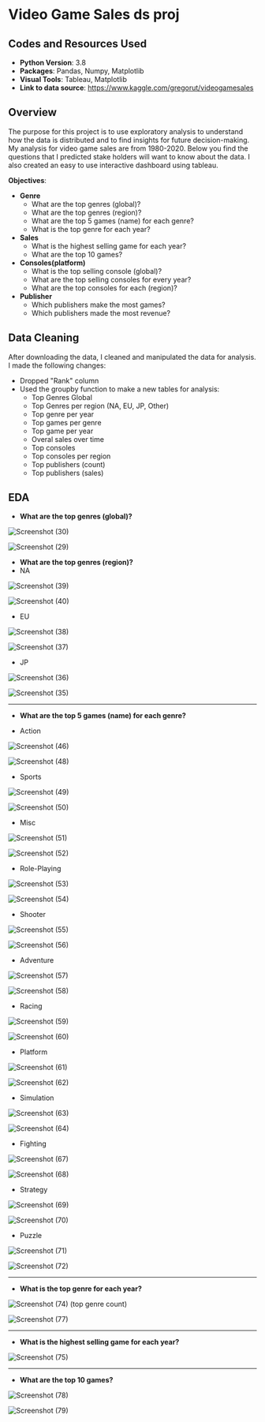 # Video Game Sales ds proj

## Codes and Resources Used
* **Python Version**: 3.8
* **Packages**: Pandas, Numpy, Matplotlib
* **Visual Tools**: Tableau, Matplotlib
* **Link to data source**: https://www.kaggle.com/gregorut/videogamesales

## Overview
The purpose for this project is to use exploratory analysis to understand how the data is distributed and to find insights for future decision-making. My analysis for video game sales are from 1980-2020. Below you find the questions that I predicted stake holders will want to know about the data. I also created an easy to use interactive dashboard using tableau.

**Objectives**:
* **Genre**
  * What are the top genres (global)?
  * What are the top genres (region)?
  * What are the top 5 games (name) for each genre?
  * What is the top genre for each year? 
* **Sales**
  * What is the highest selling game for each year?
  * What are the top 10 games?
* **Consoles(platform)**
  * What is the top selling console (global)?
  * What are the top selling consoles for every year?
  * What are the top consoles for each (region)?
* **Publisher**
  * Which publishers make the most games?
  * Which publishers made the most revenue?

## Data Cleaning
After downloading the data, I cleaned and manipulated the data for analysis. I made the following changes:

* Dropped "Rank" column
* Used the groupby function to make a new tables for analysis:
  * Top Genres Global
  * Top Genres per region (NA, EU, JP, Other)
  * Top genre per year
  * Top games per genre
  * Top game per year
  * Overal sales over time
  * Top consoles 
  * Top consoles per region
  * Top publishers (count)
  * Top publishers (sales)

## EDA
* **What are the top genres (global)?**

![Screenshot (30)](https://user-images.githubusercontent.com/91089401/146479116-631238b2-52e0-4893-8a54-a91bb653f548.png)

![Screenshot (29)](https://user-images.githubusercontent.com/91089401/146479087-838422a0-dd9b-41ea-9179-7880bf4ce653.png)

* **What are the top genres (region)?**
 * NA

![Screenshot (39)](https://user-images.githubusercontent.com/91089401/146479757-4c744767-1891-4f27-83d6-ca3e14beecb9.png)

![Screenshot (40)](https://user-images.githubusercontent.com/91089401/146479785-f951e8cf-d5be-4741-9e87-869452133a12.png)

* EU
 
 ![Screenshot (38)](https://user-images.githubusercontent.com/91089401/146479849-a9e5601c-e680-41e5-a265-42e14b23be87.png)
 
 ![Screenshot (37)](https://user-images.githubusercontent.com/91089401/146479822-fcd67674-dc30-4a6a-8430-201897a65b48.png)

* JP

![Screenshot (36)](https://user-images.githubusercontent.com/91089401/146479882-c58ca7ea-ef71-4091-b235-f859c65f05c0.png)

![Screenshot (35)](https://user-images.githubusercontent.com/91089401/146479897-08d521a5-3ab3-4e68-97fa-efdad41564e3.png)

_________________________________________________________________________________________________________________________________________________________________________________
* **What are the top 5 games (name) for each genre?**
 
 * Action

![Screenshot (46)](https://user-images.githubusercontent.com/91089401/146483774-cdd521c0-deb1-4c42-b08e-1f05a8a014c9.png)

![Screenshot (48)](https://user-images.githubusercontent.com/91089401/146483761-b18c9eff-38d1-42a7-9118-c79f4844eb15.png)

 * Sports

![Screenshot (49)](https://user-images.githubusercontent.com/91089401/146484132-46e65ee0-a914-445c-bc14-87629435fb15.png)

![Screenshot (50)](https://user-images.githubusercontent.com/91089401/146484148-740f9629-91b6-40eb-b872-558fc5e9e575.png)

* Misc

![Screenshot (51)](https://user-images.githubusercontent.com/91089401/146484295-e8597474-59a7-4852-ab4b-8cc40e0284b3.png)

![Screenshot (52)](https://user-images.githubusercontent.com/91089401/146484304-a84c5d34-9e0a-40a7-820d-7aaee57ef2fe.png)

* Role-Playing

![Screenshot (53)](https://user-images.githubusercontent.com/91089401/146484407-6417633b-223b-406d-b0c5-a5e0086db9e0.png)

![Screenshot (54)](https://user-images.githubusercontent.com/91089401/146484412-8655dfbd-f4c3-4d56-ac0f-06d710f8dd9d.png)

* Shooter

![Screenshot (55)](https://user-images.githubusercontent.com/91089401/146484546-e0cdf7b3-f837-4fac-9132-cbbc48f1602f.png)

![Screenshot (56)](https://user-images.githubusercontent.com/91089401/146484558-09abab40-c5e7-4b49-8ab1-6ea6e4dfe60c.png)

* Adventure

![Screenshot (57)](https://user-images.githubusercontent.com/91089401/146484665-71a509ae-8c26-40c6-8f52-4daad62438b7.png)

![Screenshot (58)](https://user-images.githubusercontent.com/91089401/146484675-2015d606-8f62-4cbf-83e4-251fcb961a31.png)

* Racing

![Screenshot (59)](https://user-images.githubusercontent.com/91089401/146484803-dde5f534-982d-4253-9c29-47846da7e31d.png)

![Screenshot (60)](https://user-images.githubusercontent.com/91089401/146484812-2d0f8595-29ae-4b47-86ec-46bbc1f45d63.png)

* Platform

![Screenshot (61)](https://user-images.githubusercontent.com/91089401/146484897-d1946aac-845b-4850-bf12-4d0bf370154f.png)

![Screenshot (62)](https://user-images.githubusercontent.com/91089401/146484909-5381c7a7-000b-4480-9223-99c01ca5a6ad.png)

* Simulation

![Screenshot (63)](https://user-images.githubusercontent.com/91089401/146485029-eb906f69-ea4e-43a2-9fd3-c534b7781ca9.png)

![Screenshot (64)](https://user-images.githubusercontent.com/91089401/146485044-a3018f55-c935-4487-a315-cee7e1f8d4ef.png)

* Fighting

![Screenshot (67)](https://user-images.githubusercontent.com/91089401/146485655-97f15c2d-f3f3-437b-8a15-641124271776.png)

![Screenshot (68)](https://user-images.githubusercontent.com/91089401/146485674-8be969fb-81f0-4a48-b21c-45a3a358f3eb.png)

* Strategy

![Screenshot (69)](https://user-images.githubusercontent.com/91089401/146485780-51329655-59a5-4cb0-b0b8-4be8fb7238b4.png)

![Screenshot (70)](https://user-images.githubusercontent.com/91089401/146485790-258639e9-9dd2-4146-9f86-521b2160ba23.png)

* Puzzle

![Screenshot (71)](https://user-images.githubusercontent.com/91089401/146485934-91e91b89-3014-4b3a-b929-21e8e51ab6b4.png)

![Screenshot (72)](https://user-images.githubusercontent.com/91089401/146485948-e32c4d59-1de4-4a50-bf61-a1e1510e8661.png)
_________________________________________________________________________________________________________________________________________________________________________________
* **What is the top genre for each year?**

![Screenshot (74)](https://user-images.githubusercontent.com/91089401/146489261-7787b6c7-96ef-4ec4-91eb-6a436b694960.png) 
(top genre count)


![Screenshot (77)](https://user-images.githubusercontent.com/91089401/146490310-06c9dce3-8628-408f-942c-ed32f5a75ca9.png)
_________________________________________________________________________________________________________________________________________________________________________________
* **What is the highest selling game for each year?**

![Screenshot (75)](https://user-images.githubusercontent.com/91089401/146490129-26b4c6bd-818f-40a8-b9ce-dea1ad6edf54.png)
_________________________________________________________________________________________________________________________________________________________________________________
* **What are the top 10 games?**

![Screenshot (78)](https://user-images.githubusercontent.com/91089401/146491630-850fae6d-b9ec-4b69-83ba-59a4aa320653.png)

![Screenshot (79)](https://user-images.githubusercontent.com/91089401/146491641-2e6ee3eb-9708-4d31-91ef-e3cc4cb8a872.png)

